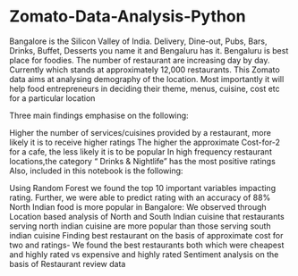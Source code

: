 # Zomato-Data-Analysis-Python

Bangalore is the Silicon Valley of India. Delivery, Dine-out, Pubs, Bars, Drinks, Buffet, Desserts you name it and Bengaluru has it. Bengaluru is best place for foodies. The number of restaurant are increasing day by day. Currently which stands at approximately 12,000 restaurants.
This Zomato data aims at analysing demography of the location. Most importantly it will help food entrepreneurs in deciding their theme, menus, cuisine, cost etc for a particular location

Three main findings emphasise on the following:

Higher the number of services/cuisines provided by a restaurant, more likely it is to receive higher ratings
The higher the approximate Cost-for-2 for a cafe, the less likely it is to be popular
In high frequency restaurant locations,the category “ Drinks & Nightlife” has the most positive ratings
Also, included in this notebook is the following:

Using Random Forest we found the top 10 important variables impacting rating. Further, we were able to predict rating with an accuracy of 88%
North Indian food is more popular in Bangalore: We observed through Location based analysis of North and South Indian cuisine that restaurants serving north indian cuisine are more popular than those serving south indian cuisine
Finding best restaurant on the basis of approximate cost for two and ratings- We found the best restaurants both which were cheapest and highly rated vs expensive and highly rated
Sentiment analysis on the basis of Restaurant review data

